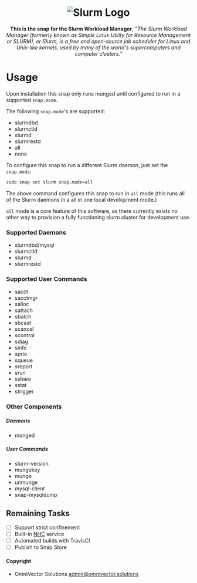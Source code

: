 <h1 align="center">
  <img src="https://github.com/omnivector-solutions/snap-slurm/blob/readme-license/.github/slurm.png?raw=true" alt="Slurm Logo">
  <br />
</h1>

<p align="center"><b>This is the snap for the Slurm Workload Manager</b>, <i>"The Slurm Workload Manager (formerly known as Simple Linux Utility for Resource Management or SLURM), or Slurm, is a free and open-source job scheduler for Linux and Unix-like kernels, used by many of the world's supercomputers and computer clusters."</i></p>

<!-- Re-add the section below once we have a delivery method -->
<!-- # Install

    sudo snap install slurm

([Don't have snapd installed?](https://snapcraft.io/docs/core/install))

<p align="center">Built & Published with 💝 by <a href="https://www.omnivector.solutions">OmniVector Solutions</a>.</p> -->

# Usage

Upon installation this snap only runs munged until configured to run in a supported `snap.mode`.

The following `snap.mode`'s are supported:
* slurmdbd
* slurmctld
* slurmd
* slurmrestd
* all
* none

To configure this snap to run a different Slurm daemon, just set the `snap.mode`:
```bash
sudo snap set slurm snap.mode=all
```
The above command configures this snap to run in `all` mode (this runs all of the Slurm daemons in a all in one local development mode.)

`all` mode is a core feature of this software, as there currently exists no other way to provision a fully functioning slurm cluster for development use.


### Supported Daemons

* slurmdbd/mysql
* slurmctld
* slurmd
* slurmrestd

### Supported User Commands

* sacct
* sacctmgr
* salloc
* sattach
* sbatch
* sbcast
* scancel
* scontrol
* sdiag
* sinfo
* sprio
* squeue
* sreport
* srun
* sshare
* sstat
* strigger

### Other Components

##### Daemons

* munged

##### User Commands

* slurm-version
* mungekey
* munge
* unmunge
* mysql-client
* snap-mysqldump

## Remaining Tasks

* [ ] Support strict confinement
* [ ] Built-in [NHC](https://github.com/mej/nhc) service
* [ ] Automated builds with TravisCI
* [ ] Publish to Snap Store

#### Copyright
* OmniVector Solutions <admin@omnivector.solutions>
